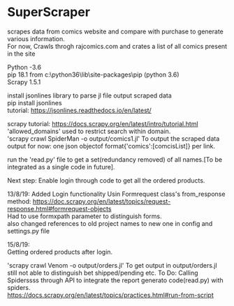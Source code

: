 # SuperScraper
scrapes data from comics website and compare with purchase to generate various information.\
For now, Crawls throgh rajcomics.com and crates a list of all comics present in the site

Python -3.6  
pip 18.1 from c:\python36\lib\site-packages\pip (python 3.6)  
Scrapy 1.5.1  

install jsonlines library to parse jl file output scraped data  
pip install jsonlines  
tutorial: https://jsonlines.readthedocs.io/en/latest/  

scrapy tutorial: https://docs.scrapy.org/en/latest/intro/tutorial.html  
'allowed_domains' used to restrict search within domain.  
'scrapy crawl SpiderMan -o output/comics1.jl' To output the scraped data  
output for now: one json objectof format{'comics':[comcisList]} per link.  

run the 'read.py' file to get a set(redundancy removed) of all names.[To be integrated as a single code in future].  

Next step: Enable login through code to get all the ordered products.  

13/8/19:
Added Login functionality Usin Formrequest class's from_response method: https://doc.scrapy.org/en/latest/topics/request-response.html#formrequest-objects  
Had to use formxpath parameter to distinguish forms.  
also changed references to old project names to new one in config and settings.py file  

15/8/19:  
Getting ordered products after login.  

'scrapy crawl Venom -o output/orders.jl' To get output in output/orders.jl  
still not able to distinguish bet shipped/pending etc. 
To Do: Calling Spiderssss through API to integrate the report generato code(read.py) with spiders.  
https://docs.scrapy.org/en/latest/topics/practices.html#run-from-script

